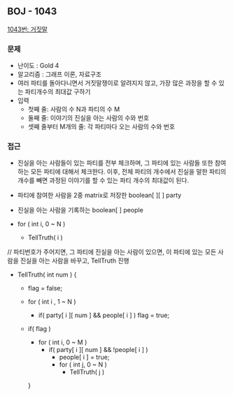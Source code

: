 
## BOJ - 1043

[1043번: 거짓말](https://www.acmicpc.net/problem/1043)

### 문제

- 난이도 : Gold 4
- 알고리즘 : 그래프 이론, 자료구조
- 여러 파티를 돌아다니면서 거짓말쟁이로 알려지지 않고, 가장 많은 과장을 할 수 있는 파티개수의 최대값 구하기
- 입력
    - 첫째 줄:  사람의 수 N과 파티의 수 M
    - 둘째 줄: 이야기의 진실을 아는 사람의 수와 번호
    - 셋째 줄부터 M개의 줄: 각 파티마다 오는 사람의 수와 번호

### 접근

- 진실을 아는 사람들이 있는 파티를 전부 체크하며, 그 파티에 있는 사람들 또한 참여하는 모든 파티에 대해서 체크한다.
이후, 전체 파티의 개수에서 진실을 말한 파티의 개수를 빼면 과정된 이야기를 할 수 있는 파티 개수의 최대값이 된다.
- 파티에 참여한 사람을 2중 matrix로 저장한 boolean[ ][ ] party
- 진실을 아는 사람을 기록하는 boolean[ ] people

- for ( int i, 0 ~ N )
    - TellTruth( i )

// 파티번호가 주어지면, 그 파티에 진실을 아는 사람이 있으면, 이 파티에 있는 모든 사람을 진실을 아는 사람을 바꾸고, TellTruth 진행

- TellTruth( int num ) {
    - flag = false;
    - for ( int i , 1 ~ N )
        - if( party[ i ][ num ] && people[ i ] )   flag = true;
        
    - if( flag )
        - for ( int i, 0 ~ M )
            - if( party[ i ][ num ] && !people[ i ] )
                - people[ i ] = true;
                - for ( int j, 0 ~ N )
                    - TellTruth( j )
        
        }
